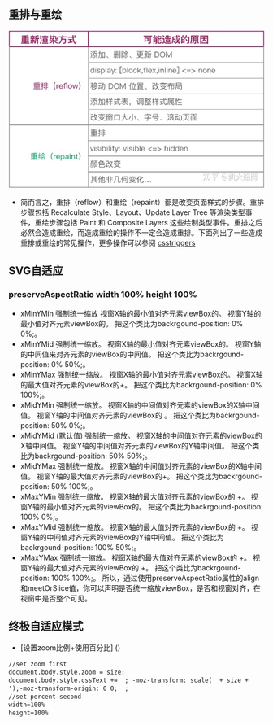 ## 重排与重绘
![avatar](https://raw.githubusercontent.com/mouse123/my-tips/master/image/reflow%E3%80%81repaint.jpg)
- 简而言之，重排（reflow）和重绘（repaint）都是改变页面样式的步骤。重排步骤包括 Recalculate Style、Layout、Update Layer Tree 等渲染类型事件，重绘步骤包括 Paint 和 Composite Layers 这些绘制类型事件。重排之后必然会造成重绘，而造成重绘的操作不一定会造成重排。下面列出了一些造成重排或重绘的常见操作，更多操作可以参阅 [csstriggers](https://link.zhihu.com/?target=https%3A//csstriggers.com/)
## SVG自适应
### preserveAspectRatio width 100% height 100%
- xMinYMin
强制统一缩放
视窗X轴的最小值对齐元素viewBox的<min-x>。
视窗Y轴的最小值对齐元素viewBox的<min-y>。
把这个类比为backrgound-position: 0% 0%;。
- xMinYMid
强制统一缩放。
视窗X轴的最小值对齐元素viewBox的<min-x>。
视窗Y轴的中间值来对齐元素的viewBox的中间值。
把这个类比为backrgound-position: 0% 50%;。
- xMinYMax
强制统一缩放。
视窗X轴的最小值对齐元素viewBox的<min-x>。
视窗X轴的最大值对齐元素的viewBox的<min-y>+<height>。
把这个类比为backrgound-position: 0% 100%;。
- xMidYMin
强制统一缩放。
视窗X轴的中间值对齐元素的viewBox的X轴中间值。
视窗Y轴的中间值对齐元素的viewBox的 <min-y>。
把这个类比为backrgound-position: 50% 0%;。
- xMidYMid (默认值)
强制统一缩放。
视窗X轴的中间值对齐元素的viewBox的X轴中间值。
视窗Y轴的中间值对齐元素的viewBox的Y轴中间值。
把这个类比为backrgound-position: 50% 50%;。
- xMidYMax
强制统一缩放。
视窗X轴的中间值对齐元素的viewBox的X轴中间值。
视窗Y轴的最大值对齐元素的viewBox的<min-y>+<height>。
把这个类比为backrgound-position: 50% 100%;。
- xMaxYMin
强制统一缩放。
视窗X轴的最大值对齐元素的viewBox的 <min-x>+<width>。
视窗Y轴的最小值对齐元素的viewBox的<min-y>。
把这个类比为backrgound-position: 100% 0%;。
- xMaxYMid
强制统一缩放。
视窗X轴的最大值对齐元素的viewBox的 <min-x>+<width>。
视窗Y轴的中间值对齐元素的viewBox的Y轴中间值。
把这个类比为backrgound-position: 100% 50%;。
- xMaxYMax
强制统一缩放。
视窗X轴的最大值对齐元素的viewBox的 <min-x>+<width>。
视窗Y轴的最大值对齐元素的viewBox的 <min-y>+<height>。
把这个类比为backrgound-position: 100% 100%;。
所以，通过使用preserveAspectRatio属性的align和meetOrSlice值，你可以声明是否统一缩放viewBox，是否和视窗对齐，在视窗中是否整个可见。

## 终极自适应模式
- [设置zoom比例+使用百分比] ()
```
//set zoom first
document.body.style.zoom = size;
document.body.style.cssText += '; -moz-transform: scale(' + size + ');-moz-transform-origin: 0 0; ';
//set percent second
width=100%
height=100%

```